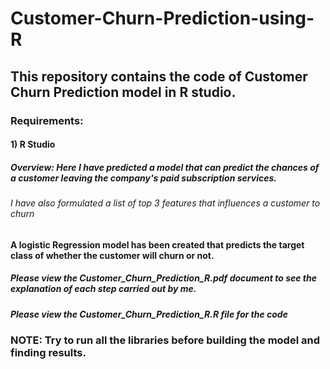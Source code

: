 # Customer-Churn-Prediction-using-R

## This repository contains the code of Customer Churn Prediction model in R studio.

### Requirements:
#### 1) R Studio

##### Overview: Here I have predicted a model that can predict the chances of a customer leaving the company's paid subscription services.
###### I have also formulated a list of top 3 features that influences a customer to churn
#### A logistic Regression model has been created that predicts the target class of whether the customer will churn or not.

##### Please view the Customer_Churn_Prediction_R.pdf document to see the explanation of each step carried out by me.

##### Please view the Customer_Churn_Prediction_R.R file for the code

### NOTE: Try to run all the libraries before building the model and finding results.
